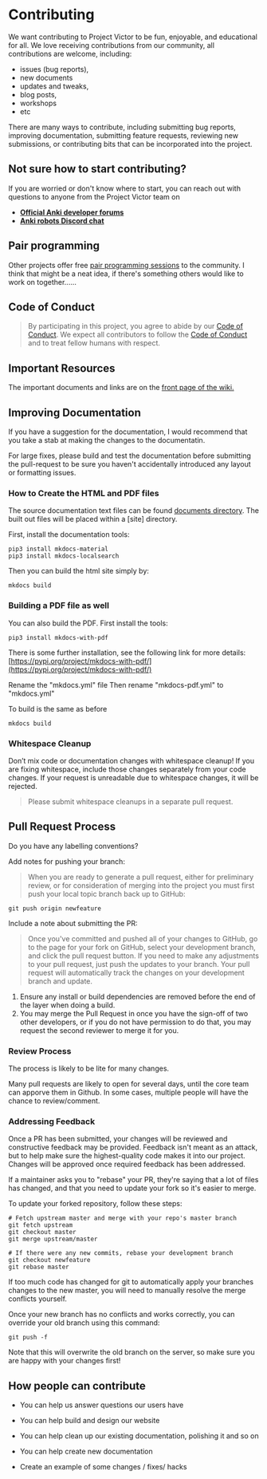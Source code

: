 # Contributing

We want contributing to Project Victor to be fun, enjoyable, and educational
for all.  We love receiving contributions from our community, all contributions are welcome, including:

* issues (bug reports),
* new documents
* updates and tweaks,
* blog posts,
* workshops
* etc

There are many ways to contribute, including submitting bug reports, improving
documentation, submitting feature requests, reviewing new submissions, or
contributing bits that can be incorporated into the project.

## Not sure how to start contributing?

If you are worried or don't know where to start, 
you can reach out with questions to anyone from the
Project Victor team on

* [**Official Anki developer forums**](https://forums.anki.com/)
* [**Anki robots Discord chat**](https://discord.gg/FT8EYwu)


## Pair programming

Other projects offer free [pair programming sessions](https://gatsby.dev/contributing/pair-programming/)
to the community.  I think that might be a neat idea, if there's something
others would like to work on together......


## Code of Conduct

> By participating in this project, you agree to abide by our [Code of Conduct][0]. We expect all contributors to follow the [Code of Conduct][0] and to treat fellow humans with respect.


## Important Resources

The important documents and links are on the [front page of the wiki.](../index.md)

## Improving Documentation

If you have a suggestion for the documentation, I would recommend that you take
a stab at making the changes to the documentatin.

For large fixes, please build and test the documentation before submitting the
pull-request to be sure you haven't accidentally introduced any layout or
formatting issues.

### How to Create the HTML and PDF files

The source documentation text files can be found
[documents directory](./documents). The built out files will be placed within a
[site] directory.

First, install the documentation tools:

    pip3 install mkdocs-material
    pip3 install mkdocs-localsearch


Then you can build the html site simply by:

    mkdocs build

### Building a PDF file as well
You can also build the PDF.  First install the tools:

    pip3 install mkdocs-with-pdf

There is some further installation, see the following link for more details:
[https://pypi.org/project/mkdocs-with-pdf/](https://pypi.org/project/mkdocs-with-pdf/)

Rename the "mkdocs.yml" file
Then rename "mkdocs-pdf.yml" to "mkdocs.yml"

To build is the same as before

    mkdocs build


### Whitespace Cleanup

Don’t mix code or documentation changes with whitespace cleanup! If you are
fixing whitespace, include those changes separately from your code changes. If
your request is unreadable due to whitespace changes, it will be rejected.

> Please submit whitespace cleanups in a separate pull request.


## Pull Request Process

Do you have any labelling conventions?

Add notes for pushing your branch:

> When you are ready to generate a pull request, either for preliminary review, or for consideration of merging into the project you must first push your local topic branch back up to GitHub:

```
git push origin newfeature
```

Include a note about submitting the PR:

> Once you've committed and pushed all of your changes to GitHub, go to the page for your fork on GitHub, select your development branch, and click the pull request button. If you need to make any adjustments to your pull request, just push the updates to your branch. Your pull request will automatically track the changes on your development branch and update.

1. Ensure any install or build dependencies are removed before the end of the layer when doing a
   build.
4. You may merge the Pull Request in once you have the sign-off of two other developers, or if you
   do not have permission to do that, you may request the second reviewer to merge it for you.

### Review Process

The process is likely to be lite for many changes.

Many pull requests are likely to open for several days, until the core team can apporve them in Github.
In some cases, multiple people will have the chance to review/comment. 


### Addressing Feedback

Once a PR has been submitted, your changes will be reviewed and constructive feedback may be provided. Feedback isn't meant as an attack, but to help make sure the highest-quality code makes it into our project. Changes will be approved once required feedback has been addressed.

If a maintainer asks you to "rebase" your PR, they're saying that a lot of files has changed, and that you need to update your fork so it's easier to merge.

To update your forked repository, follow these steps:

```
# Fetch upstream master and merge with your repo's master branch
git fetch upstream
git checkout master
git merge upstream/master

# If there were any new commits, rebase your development branch
git checkout newfeature
git rebase master
```

If too much code has changed for git to automatically apply your branches changes to the new master, you will need to manually resolve the merge conflicts yourself.

Once your new branch has no conflicts and works correctly, you can override your old branch using this command:

```
git push -f
```

Note that this will overwrite the old branch on the server, so make sure you are happy with your changes first!

## How people can contribute

* You can help us answer questions our users have 
* You can help build and design our website
* You can help clean up our existing documentation, polishing it and so on
* You can help create new documentation

* Create an example of some changes / fixes/ hacks

[0]: code_of_conduct.md
[1]: style_guidelines.md
[2]: https://egghead.io/series/how-to-contribute-to-an-open-source-project-on-github
[3]: http://makeapullrequest.com/
[4]: http://www.firsttimersonly.com
[5]: https://gist.github.com/Chaser324/ce0505fbed06b947d962
[6]: link/to/your/project/issue/tracker
[7]: http://tbaggery.com/2008/04/19/a-note-about-git-commit-messages.html
